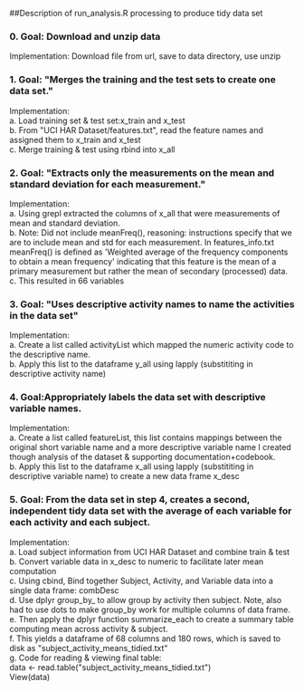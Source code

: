 

##Description of run_analysis.R processing to produce tidy data set  

### 0. Goal: Download and unzip data  
Implementation: Download file from url, save to data directory, use unzip  

### 1. Goal: "Merges the training and the test sets to create one data set."  
Implementation:  
a. Load training set & test set:x_train and x_test  
b. From "UCI HAR Dataset/features.txt", read the feature names and assigned them to x_train and x_test  
c. Merge training & test using rbind into x_all  


### 2. Goal: "Extracts only the measurements on the mean and standard deviation for each measurement."  
Implementation:  
a. Using grepl extracted  the columns of x_all that were measurements of mean and standard deviation.  
b. Note: Did not include meanFreq(), reasoning: instructions specify that we are to include mean and std for each measurement. In features_info.txt meanFreq() is defined as 'Weighted average of the frequency components to obtain a mean frequency' indicating that this feature is the mean of a primary measurement but rather the mean of secondary (processed) data.  
c. This resulted in 66 variables  

### 3. Goal: "Uses descriptive activity names to name the activities in the data set"  
Implementation:  
a. Create a list called activityList which mapped the numeric activity code to the descriptive name.  
b. Apply this list to the dataframe y_all using lapply (substititing in descriptive activity name)  

### 4. Goal:Appropriately labels the data set with descriptive variable names.   
Implementation:  
a. Create a list called featureList, this list contains mappings between the original short variable name and a more descriptive variable name
I created though analysis of the dataset & supporting documentation+codebook.  
b. Apply this list to the dataframe x_all using lapply (substititing in descriptive variable name) to create a new data frame x_desc  

### 5. Goal: From the data set in step 4, creates a second, independent tidy data set with the average of each variable for each activity and each subject.  
Implementation:   
a. Load subject information from UCI HAR Dataset and combine train & test  
b. Convert variable data in x_desc to numeric to facilitate later mean computation  
c. Using cbind, Bind together Subject, Activity, and Variable data into a single data frame: combDesc  
d. Use dplyr group_by_ to allow group by activity then subject.  Note, also had to use dots to make group_by work for multiple columns of data frame.  
e. Then apply the dplyr function summarize_each to create a summary table computing mean across activity & subject.  
f. This yields a dataframe of 68 columns and 180 rows, which is saved to disk as "subject_activity_means_tidied.txt"  
g. Code for reading & viewing final table:  
  data <- read.table("subject_activity_means_tidied.txt")  
  View(data)  

